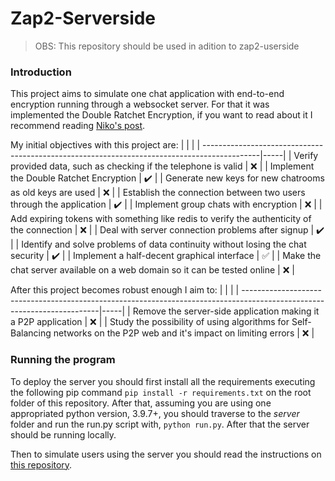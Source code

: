 # Zap2-Serverside

> OBS: This repository should be used in adition to zap2-userside

### Introduction

This project aims to simulate one chat application with end-to-end encryption running through a websocket server. For that it was implemented the Double Ratchet Encryption, if you want to read about it I recommend reading [Niko's post](https://nfil.dev/coding/encryption/python/double-ratchet-example/).

My initial objectives with this project are:
  |                                                                                             |     |
  | --------------------------------------------------------------------------------------------|-----| 
  | Verify provided data, such as checking if the telephone is valid                            | :x: |
  | Implement the Double Ratchet Encryption                                                     | :heavy_check_mark: |
  | Generate new keys for new chatrooms as old keys are used                                    | :x: |
  | Establish the connection between two users through the application                          | :heavy_check_mark: |
  | Implement group chats with encryption                                                       | :x: |
  | Add expiring tokens with something like redis to verify the authenticity of the connection  | :x: |
  | Deal with server connection problems after signup                                           | :heavy_check_mark: |
  | Identify and solve problems of data continuity without losing the chat security             | :heavy_check_mark: |
  | Implement a half-decent graphical interface                                                 | :white_check_mark: |
  | Make the chat server available on a web domain so it can be tested online                   | :x: |


After this project becomes robust enough I aim to:
  |                                                                                                                         |     |
  | ------------------------------------------------------------------------------------------------------------------------|-----| 
  | Remove the server-side application making it a P2P application                                                          | :x: |
  | Study the possibility of using algorithms for Self-Balancing networks on the P2P web and it's impact on limiting errors | :x: |

### Running the program
To deploy the server you should first install all the requirements executing the following pip command `pip install -r requirements.txt` on the root folder of this repository. After that, assuming you are using one appropriated python version, 3.9.7+, you should traverse to the <i>server</i> folder and run the run.py script with, `python run.py`. After that the server should be running locally.

Then to simulate users using the server you should read the instructions on [this repository](https://github.com/caiocaldeira3/zap2-userside).





